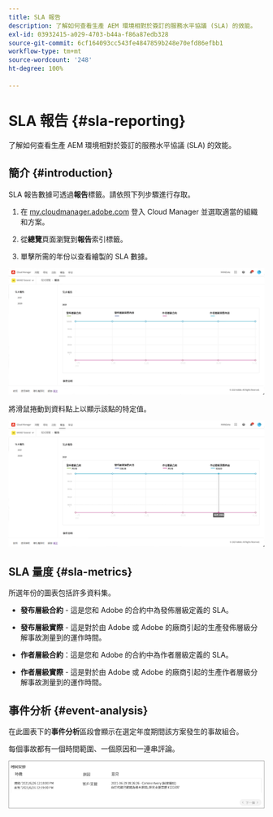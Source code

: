 ```yaml
---
title: SLA 報告
description: 了解如何查看生產 AEM 環境相對於簽訂的服務水平協議 (SLA) 的效能。
exl-id: 03932415-a029-4703-b44a-f86a87edb328
source-git-commit: 6cf164093cc543fe4847859b248e70efd86efbb1
workflow-type: tm+mt
source-wordcount: '248'
ht-degree: 100%

---
```



# SLA 報告 {#sla-reporting}

了解如何查看生產 AEM 環境相對於簽訂的服務水平協議 (SLA) 的效能。

## 簡介 {#introduction}

SLA 報告數據可透過&#x200B;**報告**&#x200B;標籤。請依照下列步驟進行存取。

1. 在 [my.cloudmanager.adobe.com](https://my.cloudmanager.adobe.com/) 登入 Cloud Manager 並選取適當的組織和方案。

1. 從&#x200B;**總覽**&#x200B;頁面瀏覽到&#x200B;**報告**&#x200B;索引標籤。

1. 單擊所需的年份以查看繪製的 SLA 數據。

![SLA 圖案範例](assets/sla-reporting-1.png)

將滑鼠捲動到資料點上以顯示該點的特定值。

![顯示詳細資料](assets/sla-reporting-b.png)

## SLA 量度 {#sla-metrics}

所選年份的圖表包括許多資料集。

* **發布層級合約** - 這是您和 Adobe 的合約中為發佈層級定義的 SLA。

* **發布層級實際** - 這是對於由 Adobe 或 Adobe 的廠商引起的生產發佈層級分解事故測量到的運作時間。

* **作者層級合約**：這是您和 Adobe 的合約中為作者層級定義的 SLA。

* **作者層級實際** - 這是對於由 Adobe 或 Adobe 的廠商引起的生產作者層級分解事故測量到的運作時間。

## 事件分析 {#event-analysis}

在此圖表下的&#x200B;**事件分析**&#x200B;區段會顯示在選定年度期間該方案發生的事故組合。

每個事故都有一個時間範圍、一個原因和一連串評論。

![事件分析範例](assets/sla-reporting-c.png)
